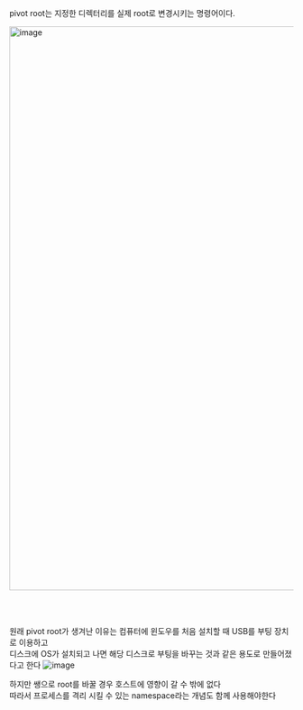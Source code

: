 pivot root는 지정한 디렉터리를 실제 root로 변경시키는 명령어이다.

<img width="1000" alt="image" src="https://github.com/dik654/Kubernetes_study/assets/33992354/b6c3f50b-3337-4212-bf55-7d2ab6103dc6">

<br/><br/>

원래 pivot root가 생겨난 이유는 컴퓨터에 윈도우를 처음 설치할 때 USB를 부팅 장치로 이용하고<br/>
디스크에 OS가 설치되고 나면 해당 디스크로 부팅을 바꾸는 것과 같은 용도로 만들어졌다고 한다 
![image](https://github.com/dik654/Kubernetes_study/assets/33992354/620ea6cb-a782-489e-af43-562c09cfb2b0)

하지만 쌩으로 root를 바꿀 경우 호스트에 영향이 갈 수 밖에 없다<br/>
따라서 프로세스를 격리 시킬 수 있는 namespace라는 개념도 함께 사용해야한다
